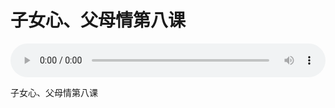 # 子女心、父母情第八课

<audio style="width: 100%;" preload="false" controls controlslist="nodownload"><source src="//cdn.simai.ml/audio/mp3/old/25516.mp3" type="audio/mpeg">Your browser does not support the audio element.</audio>


<p>子女心、父母情第八课</p>